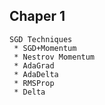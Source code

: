 ## Chaper 1
```
SGD Techniques
 * SGD+Momentum
 * Nestrov Momentum
 * AdaGrad
 * AdaDelta
 * RMSProp
 * Delta
```
